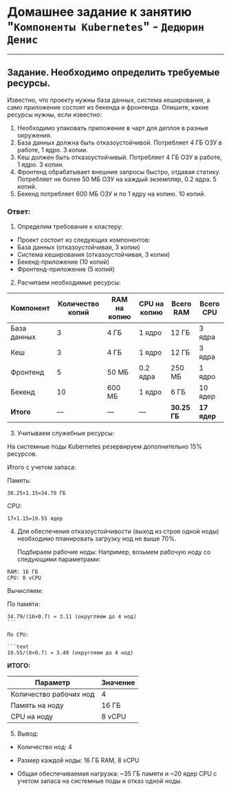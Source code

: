 # Домашнее задание к занятию "`Компоненты Kubernetes`" - `Дедюрин Денис`

---
## Задание. Необходимо определить требуемые ресурсы.

Известно, что проекту нужны база данных, система кеширования, а само приложение состоит из бекенда и фронтенда. Опишите, какие ресурсы нужны, если известно:

1. Необходимо упаковать приложение в чарт для деплоя в разные окружения.
2. База данных должна быть отказоустойчивой. Потребляет 4 ГБ ОЗУ в работе, 1 ядро. 3 копии.
3. Кеш должен быть отказоустойчивый. Потребляет 4 ГБ ОЗУ в работе, 1 ядро. 3 копии.
4. Фронтенд обрабатывает внешние запросы быстро, отдавая статику. Потребляет не более 50 МБ ОЗУ на каждый экземпляр, 0.2 ядра. 5 копий.
5. Бекенд потребляет 600 МБ ОЗУ и по 1 ядру на копию. 10 копий.

### Ответ:

1. Определим требования к кластеру:

* Проект состоит из следующих компонентов:
* База данных (отказоустойчивая, 3 копии)
* Система кеширования (отказоустойчивая, 3 копии)
* Бекенд-приложение (10 копий)
* Фронтенд-приложение (5 копий)

2. Расчитаем необходимые ресурсы:

| Компонент    | Количество копий | RAM на копию | CPU на копию | Всего RAM | Всего CPU |
|--------------|------------------|--------------|--------------|-----------|-----------|
| База данных  | 3                | 4 ГБ          | 1 ядро        | 12 ГБ      | 3 ядра     |
| Кеш          | 3                | 4 ГБ          | 1 ядро        | 12 ГБ      | 3 ядра     |
| Фронтенд     | 5                | 50 МБ         | 0.2 ядра      | 250 МБ     | 1 ядро     |
| Бекенд       | 10               | 600 МБ        | 1 ядро        | 6 ГБ       | 10 ядер    |
| **Итого**    | —                | —             | —             | **30.25 ГБ** | **17 ядер** |

3. Учитываем служебные ресурсы:

На системные поды Kubernetes резервируем дополнительно 15% ресурсов.

Итого с учетом запаса:

Память:

```
30.25×1.15=34.79 ГБ
```

CPU:

```
17×1.15=19.55 ядер
```

4. Для обеспечения отказоустойчивости (выход из строя одной ноды) необходимо планировать загрузку нод не выше 70%.
   
   Подбираем рабочие ноды:
Например, возьмем рабочую ноду со следующими параметрами: 

```
RAM: 16 ГБ
CPU: 8 vCPU
```

Вычисляем:

По памяти:

```
34.79/(16×0.7) ≈ 3.11 (округляем до 4 нод)
​```

По CPU:

```text
19.55/(8×0.7) ≈ 3.49 (округляем до 4 нод)
```

**ИТОГО:**

| Параметр                | Значение |
|--------------------------|----------|
| Количество рабочих нод   | 4        |
| Память на ноду           | 16 ГБ    |
| CPU на ноду              | 8 vCPU   |


5. Вывод:

* Количество нод: 4

* Размер каждой ноды: 16 ГБ RAM, 8 vCPU

* Общая обеспечиваемая нагрузка: ~35 ГБ памяти и ~20 ядер CPU с учетом запаса на системные поды и отказ одной ноды.